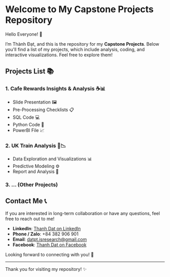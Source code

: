 # Welcome to My Capstone Projects Repository

Hello Everyone! 👋

I’m Thành Đạt, and this is the repository for my **Capstone Projects**. Below you'll find a list of my projects, which include analysis, coding, and interactive visualizations. Feel free to explore them!

## Projects List 📚

### 1. **Cafe Rewards Insights & Analysis** ☕📊
   - Slide Presentation 🖼️
   - Pre-Processing Checklists 📋
   - SQL Code 💻
   - Python Code 🐍
   - PowerBI File 📈

### 2. **UK Train Analysis** 🚆📉
   - Data Exploration and Visualizations 📊
   - Predictive Modeling ⚙️
   - Report and Analysis 📝

### 3. **...** (Other Projects)

## Contact Me 📞

If you are interested in long-term collaboration or have any questions, feel free to reach out to me!

- **LinkedIn**: [Thanh Dat on LinkedIn](https://www.linkedin.com/in/tdp-uit/)  
- **Phone / Zalo**: +84 382 906 901  
- **Email**: [datpt.isresearch@gmail.com](mailto:datpt.isresearch@gmail.com)  
- **Facebook**: [Thanh Dat on Facebook](https://www.facebook.com/thanhdatpham.uit/)

Looking forward to connecting with you! 🌟

---

Thank you for visiting my repository! ✨


